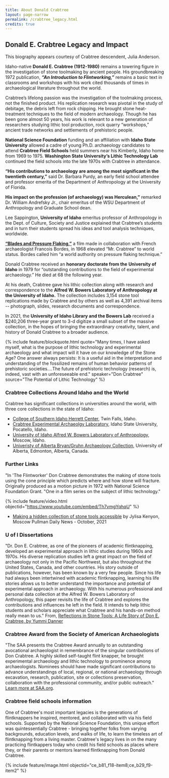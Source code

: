 ```yaml
---
title: About Donald Crabtree
layout: page-narrow
permalink: /crabtree_legacy.html
credits: true
---
```

## Donald E. Crabtree Legacy and Impact

This biography appears courtesy of Crabtree descendent, Julia Anderson. 

Idaho-native **Donald E. Crabtree (1912-1980)** remains a towering figure in the investigation of stone toolmaking by ancient people. His groundbreaking 1972 publication, ***“An Introduction to Flintworking,”***  remains a basic text in classrooms and workshops with his work cited thousands of times in archaeological literature throughout the world.  

Crabtree’s lifelong passion was the investigation of the toolmaking process, not the finished product. His replication research was pivotal in the study of debitage, the debris left from rock chipping. He brought stone heat-treatment techniques to the field of modern archaeology. Though he has been gone almost 50 years, his work is relevant to a new generation of researchers studying lithic tool production, rock quarry “workshops,” ancient trade networks and settlements of prehistoric people.  

**National Science Foundation** funding and an affiliation with **Idaho State University** allowed a cadre of young Ph.D. archaeology candidates to attend **Crabtree Field Schools** held summers near his Kimberly, Idaho home from 1969 to 1975\. **Washington State University’s Lithic Technology Lab** continued the field schools into the late 1970s with Crabtree in attendance.  

**“His contributions to archaeology are among the most significant in the twentieth century,”** said Dr. Barbara Purdy, an early field school attendee and professor emerita of the Department of Anthropology at the University of Florida. 

**His impact on the profession (of archaeology) was Herculean,”** remarked Dr. William Andrefsky Jr., chair emeritus of the WSU Department of Anthropology and Graduate School dean. 

Lee Sappington, **University of Idaho** emeritus professor of Anthropology in the Dept. of Culture, Society and Justice explained that Crabtree’s students and in turn their students spread his ideas and tool analysis techniques, worldwide. 

[**“Blades and Pressure Flaking,”**](https://www.youtube.com/watch?v=6F7wrtzZ_dQ) a film made in collaboration with French archaeologist Francois Bordes, in 1968 elevated “Mr. Crabtree” to world status. Bordes called him “a world authority on pressure flaking technique.”  

Donald Crabtree received an **honorary doctorate from the** **University of Idaho** in 1979 for “outstanding contributions to the field of experimental archaeology.”  He died at 68 the following year.  

At his death, Crabtree gave his lithic collection along with research and correspondence to the **Alfred W. Bowers Laboratory of Anthropology at the University of Idaho.** The collection includes 3,154 stone tool replications made by Crabtree and by others as well as 4,391 archival items \-- photograph, slides, research documents and correspondence.

In 2021, the **University of Idaho Library and the Bowers Lab** received a $240,206 three-year grant to 3-d digitize a small subset of the massive collection, in the hopes of bringing the extraordinary creativity, talent, and history of Donald Crabtree to a broader audience.

{% include feature/blockquote.html quote="Many times, I have asked myself, what is the purpose of lithic technology and experimental archaeology and what impact will it have on our knowledge of the Stone Age? One answer always persists: It is a useful aid in the interpretation and understanding of the fossilized remains of human behavior patterns of prehistoric societies….The future of prehistoric technology (research) is, indeed, vast with an unforeseeable end." speaker="Don Crabtree" source="The Potential of Lithic Technology" %}

### Crabtree Collections Around Idaho and the World

Crabtree has significant collections in universities around the world, with three core collections in the state of Idaho:

- [College of Southern Idaho Herrett Center](https://herrett.csi.edu/), Twin Falls, Idaho.
- [Crabtree Experimental Archaeolgy Laboratory](https://www.isu.edu/anthropology/student-experience/anthropology-research-labs/crabtree-experimental-archaeology-laboratory/), Idaho State University, Pocatello, Idaho.
- [University of Idaho Alfred W. Bowers Laboratory of Anthropology](https://www.uidaho.edu/class/anthrolab), Moscow, Idaho.
- [Univeristy of Alberta Bryan/Gruhn Archaeology Collection](https://www.ualberta.ca/en/museums/museum-collections/archaeology-collection.html), University of Alberta, Edmonton, Alberta, Canada.


### Further Links

"In 'The Flintworker' Don Crabtree demonstrates the making of stone tools using the cone principle which predicts where and how stone will fracture. Originally produced as a motion picture in 1972 with National Science Foundation Grant. "One in a film series on the subject of lithic technology."

{% include feature/video.html objectid="https://www.youtube.com/embed/Th7vmgYqhqU" %}

- [Making a hidden collection of stone tools accessible](https://www.dnews.com/local-news/making-a-hidden-collection-of-stone-tools-accessible6906a835) by Jylisa Kenyon, Moscow Pullman Daily News - October, 2021


### U of I Dissertations

"Dr. Don E. Crabtree, as one of the pioneers of academic flintknapping, developed an experimental approach in lithic studies during 1960s and 1970s. His diverse replication studies left a great impact on the field of archaeology not only in the Pacific Northwest, but also throughout the United States, Canada, and other countries. His story outside of publications, however, has been known by a very few people. Since his life had always been intertwined with academic flintknapping, learning his life stories allows us to better understand the importance and potential of experimental approach in archaeology. With his numerous professional and personal data collection at the Alfred W. Bowers Laboratory of Anthropology, this paper revisits the life of Crabtree and explores the contributions and influences he left in the field. It intends to help lithic students and scholars appreciate what Crabtree and his hands-on method really mean to us."
From, [Reflections in Stone Tools: A Life Story of Don E. Crabtree, by Yummi Danner](https://www.proquest.com/docview/2115845790?accountid=14551&fromopenview=true&parentSessionId=2FVPn1vl4niZ6L%2FTJw2LKt%2Fi3u%2BEA9vWjWg36ntlBcY%3D&parentSessionId=9Grsa%2B6yejmmrF5XpYdm9urTTJK%2FmUOf39n3PQQrkyI%3D&pq-origsite=gscholar&sourcetype=Dissertations%20&%20Theses)

### Crabtree Award from the Society of American Archaeologists 

"The SAA presents the Crabtree Award annually to an outstanding avocational archaeologist in remembrance of the singular contributions of Don Crabtree. A highly skilled self-taught flint knapper, he brought experimental archaeology and lithic technology to prominence among archaeologists. Nominees should have made significant contributions to advance understandings of local, regional, or national archaeology through excavation, research, publication, site or collections preservation, collaboration with the professional community, and/or public outreach." [Learn more at SAA.org](https://www.saa.org/career-practice/awards/crabtree-award).


### Crabtree field schools information 

One of Crabtree's most important legacies is the generations of flintknappers he inspired, mentored, and collaborated with via his field schools. Supported by the National Science Foundation, this unique effort was quintessentially Crabtree - bringing together folks from varying backgrounds, education levels, and walks of life, to learn the timeless art of flintknapping from a living master. Crabtree's legacy lives in on the many practicing flintkappers today who credit his field schools as places where they, or their parents or mentors learned flintknapping from Donald Crabtree.

{% include feature/image.html objectid="ce_b81_f18-item8;ce_b29_f9-item2" %}
